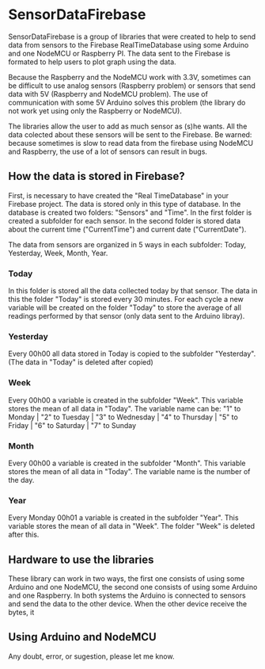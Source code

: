 # SensorDataFirebase
SensorDataFirebase is a group of libraries that were created to help to send data from sensors to the Firebase RealTimeDatabase using some Arduino and one NodeMCU or Raspberry PI. The data sent to the Firebase is formated to help users to plot graph using the data.

Because the Raspberry and the NodeMCU work with 3.3V, sometimes can be difficult to use analog sensors (Raspberry problem) or sensors that send data with 5V (Raspberry and NodeMCU problem). The use of communication with some 5V Arduino solves this problem (the library do not work yet using only the Raspberry or NodeMCU).

The libraries allow the user to add as much sensor as (s)he wants. All the data colected about these sensors will be sent to the Firebase.
Be warned: because sometimes is slow to read data from the firebase using NodeMCU and Raspberry, the use of a lot of sensors can result in bugs.

## How the data is stored in Firebase?
First, is necessary to have created the "Real TimeDatabase" in your Firebase project. The data is stored only in this type of database.
In the database is created two folders: "Sensors" and "Time". In the first folder is created a subfolder for each sensor. In the second folder is stored data about the current time ("CurrentTime") and current date ("CurrentDate").

The data from sensors are organized in 5 ways in each subfolder: Today, Yesterday, Week, Month, Year.

### Today
In this folder is stored all the data collected today by that sensor. The data in this the folder "Today" is stored every 30 minutes. For each cycle a new variable will be created on the folder "Today" to store the average of all readings performed by that sensor (only data sent to the Arduino libray).

### Yesterday
Every 00h00 all data stored in Today is copied to the subfolder "Yesterday". (The data in "Today" is deleted after copied)

### Week
Every 00h00 a variable is created in the subfolder "Week". This variable stores the mean of all data in "Today".
The variable name can be: 
"1" to Monday | "2" to Tuesday | "3" to Wednesday | "4" to Thursday | "5" to Friday | "6" to Saturday | "7" to Sunday

### Month
Every 00h00 a variable is created in the subfolder "Month". This variable stores the mean of all data in "Today".
The variable name is the number of the day.

### Year
Every Monday 00h01 a variable is created in the subfolder "Year". This variable stores the mean of all data in "Week". The folder "Week" is deleted after this.

## Hardware to use the libraries
These library can work in two ways, the first one consists of using some Arduino and one NodeMCU, the second one consists of using some Arduino and one Raspberry.
In both systems the Arduino is connected to sensors and send the data to the other device. When the other device receive the bytes, it 

## Using Arduino and NodeMCU



Any doubt, error, or sugestion, please let me know.
